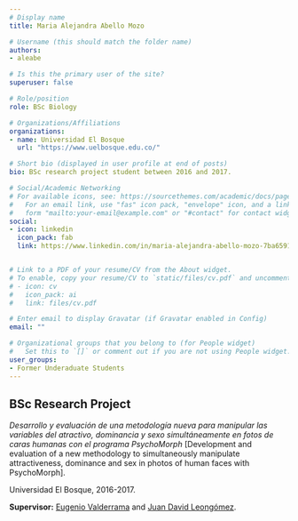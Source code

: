 ```yaml
---
# Display name
title: Maria Alejandra Abello Mozo

# Username (this should match the folder name)
authors:
- aleabe

# Is this the primary user of the site?
superuser: false

# Role/position
role: BSc Biology

# Organizations/Affiliations
organizations:
- name: Universidad El Bosque
  url: "https://www.uelbosque.edu.co/"

# Short bio (displayed in user profile at end of posts)
bio: BSc research project student between 2016 and 2017.

# Social/Academic Networking
# For available icons, see: https://sourcethemes.com/academic/docs/page-builder/#icons
#   For an email link, use "fas" icon pack, "envelope" icon, and a link in the
#   form "mailto:your-email@example.com" or "#contact" for contact widget.
social:
- icon: linkedin
  icon_pack: fab
  link: https://www.linkedin.com/in/maria-alejandra-abello-mozo-7ba659181/


# Link to a PDF of your resume/CV from the About widget.
# To enable, copy your resume/CV to `static/files/cv.pdf` and uncomment the lines below.
# - icon: cv
#   icon_pack: ai
#   link: files/cv.pdf

# Enter email to display Gravatar (if Gravatar enabled in Config)
email: ""

# Organizational groups that you belong to (for People widget)
#   Set this to `[]` or comment out if you are not using People widget.
user_groups:
- Former Underaduate Students
---
```


## **BSc Research Project**  

*Desarrollo y evaluación de una metodología nueva para manipular las variables del atractivo, dominancia y sexo simultáneamente en fotos de caras humanas con el programa PsychoMorph* [Development and evaluation of a new methodology to simultaneously manipulate attractiveness, dominance and sex in photos of human faces with PsychoMorph].

Universidad El Bosque, 2016-2017.

**Supervisor:** [Eugenio Valderrama](/en/author/eugenio-valderrama/) and [Juan David Leongómez](/en/#about).